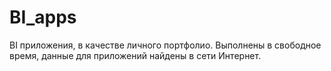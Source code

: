 # BI_apps
BI приложения, в качестве личного портфолио. Выполнены в свободное время, данные для приложений найдены в сети Интернет. 
